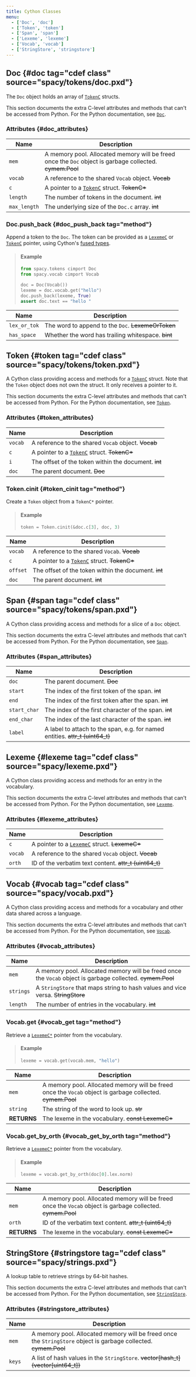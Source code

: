 ```yaml
---
title: Cython Classes
menu:
  - ['Doc', 'doc']
  - ['Token', 'token']
  - ['Span', 'span']
  - ['Lexeme', 'lexeme']
  - ['Vocab', 'vocab']
  - ['StringStore', 'stringstore']
---
```


## Doc {#doc tag="cdef class" source="spacy/tokens/doc.pxd"}

The `Doc` object holds an array of [`TokenC`](/api/cython-structs#tokenc)
structs.

<Infobox variant="warning">

This section documents the extra C-level attributes and methods that can't be
accessed from Python. For the Python documentation, see [`Doc`](/api/doc).

</Infobox>

### Attributes {#doc_attributes}

| Name         | Description                                                                                              |
| ------------ | -------------------------------------------------------------------------------------------------------- |
| `mem`        | A memory pool. Allocated memory will be freed once the `Doc` object is garbage collected. ~~cymem.Pool~~ |
| `vocab`      | A reference to the shared `Vocab` object. ~~Vocab~~                                                      |
| `c`          | A pointer to a [`TokenC`](/api/cython-structs#tokenc) struct. ~~TokenC\*~~                               |
| `length`     | The number of tokens in the document. ~~int~~                                                            |
| `max_length` | The underlying size of the `Doc.c` array. ~~int~~                                                        |

### Doc.push_back {#doc_push_back tag="method"}

Append a token to the `Doc`. The token can be provided as a
[`LexemeC`](/api/cython-structs#lexemec) or
[`TokenC`](/api/cython-structs#tokenc) pointer, using Cython's
[fused types](http://cython.readthedocs.io/en/latest/src/userguide/fusedtypes.html).

> #### Example
>
> ```python
> from spacy.tokens cimport Doc
> from spacy.vocab cimport Vocab
>
> doc = Doc(Vocab())
> lexeme = doc.vocab.get("hello")
> doc.push_back(lexeme, True)
> assert doc.text == "hello "
> ```

| Name         | Description                                        |
| ------------ | -------------------------------------------------- |
| `lex_or_tok` | The word to append to the `Doc`. ~~LexemeOrToken~~ |
| `has_space`  | Whether the word has trailing whitespace. ~~bint~~ |

## Token {#token tag="cdef class" source="spacy/tokens/token.pxd"}

A Cython class providing access and methods for a
[`TokenC`](/api/cython-structs#tokenc) struct. Note that the `Token` object does
not own the struct. It only receives a pointer to it.

<Infobox variant="warning">

This section documents the extra C-level attributes and methods that can't be
accessed from Python. For the Python documentation, see [`Token`](/api/token).

</Infobox>

### Attributes {#token_attributes}

| Name    | Description                                                                |
| ------- | -------------------------------------------------------------------------- |
| `vocab` | A reference to the shared `Vocab` object. ~~Vocab~~                        |
| `c`     | A pointer to a [`TokenC`](/api/cython-structs#tokenc) struct. ~~TokenC\*~~ |
| `i`     | The offset of the token within the document. ~~int~~                       |
| `doc`   | The parent document. ~~Doc~~                                               |

### Token.cinit {#token_cinit tag="method"}

Create a `Token` object from a `TokenC*` pointer.

> #### Example
>
> ```python
> token = Token.cinit(&doc.c[3], doc, 3)
> ```

| Name     | Description                                                                |
| -------- | -------------------------------------------------------------------------- |
| `vocab`  | A reference to the shared `Vocab`. ~~Vocab~~                               |
| `c`      | A pointer to a [`TokenC`](/api/cython-structs#tokenc) struct. ~~TokenC\*~~ |
| `offset` | The offset of the token within the document. ~~int~~                       |
| `doc`    | The parent document. ~~int~~                                               |

## Span {#span tag="cdef class" source="spacy/tokens/span.pxd"}

A Cython class providing access and methods for a slice of a `Doc` object.

<Infobox variant="warning">

This section documents the extra C-level attributes and methods that can't be
accessed from Python. For the Python documentation, see [`Span`](/api/span).

</Infobox>

### Attributes {#span_attributes}

| Name         | Description                                                                   |
| ------------ | ----------------------------------------------------------------------------- |
| `doc`        | The parent document. ~~Doc~~                                                  |
| `start`      | The index of the first token of the span. ~~int~~                             |
| `end`        | The index of the first token after the span. ~~int~~                          |
| `start_char` | The index of the first character of the span. ~~int~~                         |
| `end_char`   | The index of the last character of the span. ~~int~~                          |
| `label`      | A label to attach to the span, e.g. for named entities. ~~attr_t (uint64_t)~~ |

## Lexeme {#lexeme tag="cdef class" source="spacy/lexeme.pxd"}

A Cython class providing access and methods for an entry in the vocabulary.

<Infobox variant="warning">

This section documents the extra C-level attributes and methods that can't be
accessed from Python. For the Python documentation, see [`Lexeme`](/api/lexeme).

</Infobox>

### Attributes {#lexeme_attributes}

| Name    | Description                                                                   |
| ------- | ----------------------------------------------------------------------------- |
| `c`     | A pointer to a [`LexemeC`](/api/cython-structs#lexemec) struct. ~~LexemeC\*~~ |
| `vocab` | A reference to the shared `Vocab` object. ~~Vocab~~                           |
| `orth`  | ID of the verbatim text content. ~~attr_t (uint64_t)~~                        |

## Vocab {#vocab tag="cdef class" source="spacy/vocab.pxd"}

A Cython class providing access and methods for a vocabulary and other data
shared across a language.

<Infobox variant="warning">

This section documents the extra C-level attributes and methods that can't be
accessed from Python. For the Python documentation, see [`Vocab`](/api/vocab).

</Infobox>

### Attributes {#vocab_attributes}

| Name      | Description                                                                                                |
| --------- | ---------------------------------------------------------------------------------------------------------- |
| `mem`     | A memory pool. Allocated memory will be freed once the `Vocab` object is garbage collected. ~~cymem.Pool~~ |
| `strings` | A `StringStore` that maps string to hash values and vice versa. ~~StringStore~~                            |
| `length`  | The number of entries in the vocabulary. ~~int~~                                                           |

### Vocab.get {#vocab_get tag="method"}

Retrieve a [`LexemeC*`](/api/cython-structs#lexemec) pointer from the
vocabulary.

> #### Example
>
> ```python
> lexeme = vocab.get(vocab.mem, "hello")
> ```

| Name        | Description                                                                                                |
| ----------- | ---------------------------------------------------------------------------------------------------------- |
| `mem`       | A memory pool. Allocated memory will be freed once the `Vocab` object is garbage collected. ~~cymem.Pool~~ |
| `string`    | The string of the word to look up. ~~str~~                                                                 |
| **RETURNS** | The lexeme in the vocabulary. ~~const LexemeC\*~~                                                          |

### Vocab.get_by_orth {#vocab_get_by_orth tag="method"}

Retrieve a [`LexemeC*`](/api/cython-structs#lexemec) pointer from the
vocabulary.

> #### Example
>
> ```python
> lexeme = vocab.get_by_orth(doc[0].lex.norm)
> ```

| Name        | Description                                                                                                |
| ----------- | ---------------------------------------------------------------------------------------------------------- |
| `mem`       | A memory pool. Allocated memory will be freed once the `Vocab` object is garbage collected. ~~cymem.Pool~~ |
| `orth`      | ID of the verbatim text content. ~~attr_t (uint64_t)~~                                                     |
| **RETURNS** | The lexeme in the vocabulary. ~~const LexemeC\*~~                                                          |

## StringStore {#stringstore tag="cdef class" source="spacy/strings.pxd"}

A lookup table to retrieve strings by 64-bit hashes.

<Infobox variant="warning">

This section documents the extra C-level attributes and methods that can't be
accessed from Python. For the Python documentation, see
[`StringStore`](/api/stringstore).

</Infobox>

### Attributes {#stringstore_attributes}

| Name   | Description                                                                                                      |
| ------ | ---------------------------------------------------------------------------------------------------------------- |
| `mem`  | A memory pool. Allocated memory will be freed once the `StringStore` object is garbage collected. ~~cymem.Pool~~ |
| `keys` | A list of hash values in the `StringStore`. ~~vector[hash_t] \(vector[uint64_t])~~                               |
